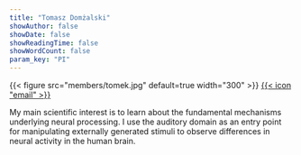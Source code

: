 ```yaml
---
title: "Tomasz Domżalski"
showAuthor: false
showDate: false
showReadingTime: false
showWordCount: false
param_key: "PI"
---
```


{{< figure src="members/tomek.jpg"  default=true width="300" >}}
[{{< icon "email" >}}](mailto:tomdom@gumed.edu.pl)

My main scientific interest is to learn about the fundamental mechanisms underlying neural processing. I use the auditory domain as an entry point for manipulating externally generated stimuli to observe differences in neural activity in the human brain.